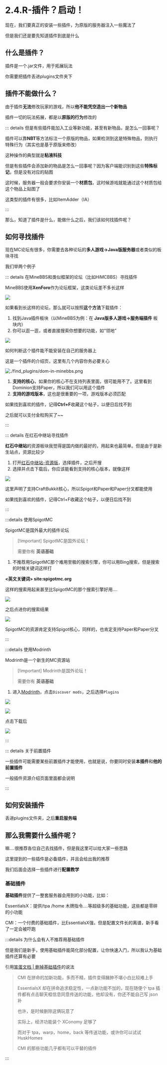 # 2.4.R-插件？启动！

现在，我们要真正的安装一些插件，为原版的服务器注入一些魔法了

但是我们还是要先知道插件到底是什么

## 什么是插件？

插件是一个.jar文件，用于拓展玩法

你需要把插件丢进plugins文件夹下

## 插件不能做什么？

由于插件**无法**修改玩家的游戏，所以**他不能凭空造出一个新物品**

插件一切的玩法拓展，都是以**原版的行为**修改的

::: details 但是有些插件能加入工业等新功能，甚至有新物品，是怎么一回事呢？

插件可以靠**NBT**等方法标注一个原版的物品，如果检测到这是特殊物品，则执行特殊行为（其实也是基于原版来修改）

这种操作的典型就是**粘液科技**

但是有些插件会添加新的物品是怎么一回事呢？因为客户端能识别到这些**特殊标记**，但是没有对应的贴图

这时候，服务器一般会要求你安装一个**材质包**，这时候游戏就能通过这个材质包给这个物品上贴图了

这类型的插件有很多，比如ItemAdder（IA）

:::

那么，知道了插件是什么，能做什么之后，我们该如何找插件呢？

## 如何寻找插件

现在MC论坛有很多，你需要去各种论坛的**多人游戏->Java版服务器**或者类似的板块寻找

我们举两个例子

::: details 在MineBBS和类似框架的论坛（比如HiMCBBS）寻找插件

MineBBS使用**XenForo**作为论坛框架，这类论坛差不多长这样

![](./find_plugins/minebbs-index.png)

如果看到长这样的论坛，那么就可以按照**这个方法**下载插件：

1. 找到Java插件板块（以MineBBS为例：在 **Java版多人游戏->服务端插件** 板块内）
2. 你可以逛一逛，或者直接搜索你想要的功能，如“领地”

![](./find_plugins/minebbs-plugins-page.png)

如何判断这个插件能不能安装在自己的服务器上

这是一个插件的介绍页，这里有几个内容你务必要关心

![./find_plugins/dom-in-minebbs.png](./find_plugins/dom-in-minebbs.png)

1. **支持的核心**，如果你的核心不在支持列表里面，很可能用不了。这里看到Dominion支持Paper，所以我们可以用这个插件
2. **支持的游戏版本**，这也是很重要的一项，游戏版本必须匹配

如果找到喜欢的插件，记得**Ctrl+F**收藏这个帖子，以便日后找不到

之后就可以支付金粒购买了~~

:::

::: details 在红石中继站寻找插件

**红石中继站**的资源板块我觉得是国内做的最好的，用起来也最简单。但是由于是新生站点，资源比较少

1. 打开[红石中继站-资源版](https://www.mczwlt.net/resource?type=plugin)，选择插件，之后开搜
2. 选择并点击下载后，你应该能看到支持的核心版本，就像这样

![](./find_plugins/mczwlt-download.png)

这里声明了支持CraftBukkit核心，所以Spigot和Paper和Paper分叉都能使用

如果找到喜欢的插件，记得Ctrl+F收藏这个帖子，以便日后找不到

:::

:::details 使用SpigotMC

SpigotMC是国外最大的插件论坛

> [!important] SpigotMC是国外论坛！
> 
> 需要你有 **英语基础**

1. 不推荐用SpigotMC那个难用至极的搜索引擎，你可以用Bing搜索，但是搜索的时候关键词这样打

**<英文关键词> site:spigotmc.org**

这样的搜索用起来甚至比SpigotMC的那个搜索引擎好用....

![](./find_plugins/spigotmc-with-bing.png)


之后点进你的搜索结果

![](./find_plugins/spigotmc-page.png)

SpigotMC的资源肯定支持Spigot核心，同样的，也肯定支持Paper和Paper分叉

:::

:::details 使用Modrinth

Modrinth是一个新生的MC资源站

> [!important] Modrinth是国外论坛！
>
> 需要你有 **英语基础**
> 

1. 进入[Modrinth](https://modrinth.com/)，点击`Discover mods`，之后选择`Plugins`

![](./find_plugins/mod-example.png)

![](./find_plugins/mod-info.png)

点击下载后

![](./find_plugins/mod-download.png)

:::

::: details 关于前置插件

一些插件可能需要某些前置插件才能使用，也就是说，你要同时安装**本插件**和**他的前置插件**

一般插件资源介绍页面里面都会说明

:::

## 如何安装插件

丢进plugins文件夹，之后**重启服务端**

## 那么我需要什么插件呢？

嘛....很推荐各位自己去找插件，但是我这里可以给大家一些思路

这里提到的一些插件是必备插件，并且会给出我的推荐

我们后面会选择一些插件进行**配置教学**

### 基础插件

**基础插件**提供了一整套服务器会用到的小功能，比如：

EssentialsX：提供/tpa /home 木牌指令....等超级多的基础功能，这些都是零碎的小功能

CMI：一个付费的基础插件，比EssentialsX强，但是配置文件长的离谱，新手看了一定会被吓跑

:::details 为什么会有人不推荐用基础插件

但是我们是新手，使用基础插件能简化部分配置，让你快速入门，所以我认为基础插件还算有必要

引用[笨蛋文档 | 删掉基础插件](https://nitwikit.8aka.org/Java/process/plugin/ManageTool/BasicPlugins/delete/)的说法

> CMI 在拼命的加新功能，多而不精，插件变得臃肿不堪小白比较难上手
> 
> EssentialsX 却在拼命追求稳定性，一点新功能不加的，现在随便个 tpa 插件都有点击聊天框信息同意传送的功能，他却没有，你还不能自己写 json 补
>
> 也许，是时候删除这俩玩意了
>
> 实际上，经济功能装个 XConomy 足够了
>
> 而对于 tpa，warp，home，back 等传送功能，或许你可以试试 HuskHomes
>
> CMI 的那些功能几乎都有可以平替的插件

:::

### 